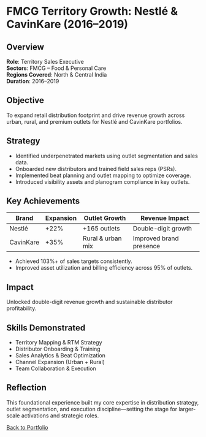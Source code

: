 # FMCG Territory Growth: Nestlé & CavinKare (2016–2019)

## Overview
**Role**: Territory Sales Executive  
**Sectors**: FMCG – Food & Personal Care  
**Regions Covered**: North & Central India  
**Duration**: 2016–2019

## Objective
To expand retail distribution footprint and drive revenue growth across urban, rural, and premium outlets for Nestlé and CavinKare portfolios.

## Strategy
- Identified underpenetrated markets using outlet segmentation and sales data.
- Onboarded new distributors and trained field sales reps (PSRs).
- Implemented beat planning and outlet mapping to optimize coverage.
- Introduced visibility assets and planogram compliance in key outlets.

## Key Achievements
| Brand    | Expansion | Outlet Growth | Revenue Impact       |
|----------|-----------|---------------|----------------------|
| Nestlé   | +22%     | +165 outlets | Double-digit growth |
| CavinKare| +35%     | Rural & urban mix | Improved brand presence |

- Achieved 103%+ of sales targets consistently.
- Improved asset utilization and billing efficiency across 95% of outlets.

## Impact
Unlocked double-digit revenue growth and sustainable distributor profitability.

## Skills Demonstrated
- Territory Mapping & RTM Strategy
- Distributor Onboarding & Training
- Sales Analytics & Beat Optimization
- Channel Expansion (Urban + Rural)
- Team Collaboration & Execution

## Reflection
This foundational experience built my core expertise in distribution strategy, outlet segmentation, and execution discipline—setting the stage for larger-scale activations and strategic roles.

[Back to Portfolio](/)
